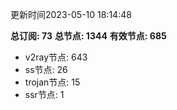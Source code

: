 更新时间2023-05-10 18:14:48

**总订阅: 73**
**总节点: 1344**
**有效节点: 685**
- v2ray节点: 643
- ss节点: 26
- trojan节点: 15
- ssr节点: 1
